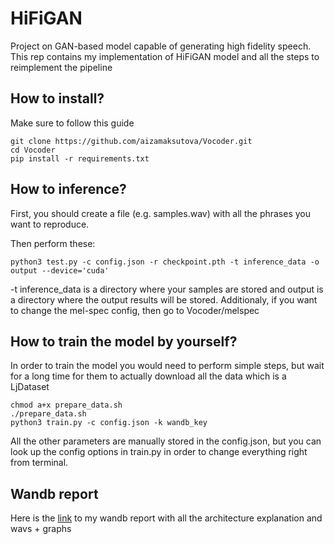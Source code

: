 # HiFiGAN
Project on GAN-based model capable of generating high fidelity speech. This rep contains my implementation of HiFiGAN model and all the steps to reimplement the pipeline

## How to install?

Make sure to follow this guide
```
git clone https://github.com/aizamaksutova/Vocoder.git
cd Vocoder
pip install -r requirements.txt
```

## How to inference?

First, you should create a file (e.g. samples.wav) with all the phrases you want to reproduce.

Then perform these:

```
python3 test.py -c config.json -r checkpoint.pth -t inference_data -o output --device='cuda'
```
-t inference_data is a directory where your samples are stored and output is a directory where the output results will be stored. 
Additionaly, if you want to change the mel-spec config, then go to Vocoder/melspec

## How to train the model by yourself?
In order to train the model you would need to perform simple steps, but wait for a long time for them to actually download all the data which is a LjDataset

```
chmod a+x prepare_data.sh
./prepare_data.sh
python3 train.py -c config.json -k wandb_key
```
All the other parameters are manually stored in the config.json, but you can look up the config options in train.py in order to change everything right from terminal.


## Wandb report

Here is the [link](https://wandb.ai/aamaksutova/vocoder/reports/HifiGan-project-report--Vmlldzo2MTY0NDAw?accessToken=us6u702jtkujv3cbpzyra31h96to29an4ffbbp5yo99q87ywtoii2ffrvql6lpsj) to my wandb report with all the architecture explanation and wavs + graphs

